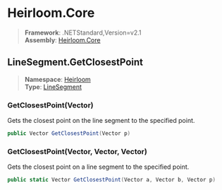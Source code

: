 # Heirloom.Core

> **Framework**: .NETStandard,Version=v2.1  
> **Assembly**: [Heirloom.Core][0]  

## LineSegment.GetClosestPoint

> **Namespace**: [Heirloom][0]  
> **Type**: [LineSegment][1]  

### GetClosestPoint(Vector)

Gets the closest point on the line segment to the specified point.

```cs
public Vector GetClosestPoint(Vector p)
```

### GetClosestPoint(Vector, Vector, Vector)

Gets the closest point on a line segment to the specified point.

```cs
public static Vector GetClosestPoint(Vector a, Vector b, Vector p)
```

[0]: ../../../Heirloom.Core.md
[1]: ../LineSegment.md
